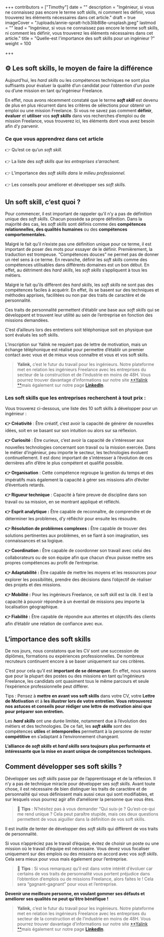 +++
contributors = ["Timothy"]
date = ""
description = "Ingénieur, si vous ne connaissez pas encore le terme soft skills, ni comment les définir, vous trouverez les éléments nécessaires dans cet article."
draft = true
imageCover = "/uploads/annie-spratt-hcb3lib8l8e-unsplash.jpeg"
lastmod = ""
lead = "Ingénieur, si vous ne connaissez pas encore le terme soft skills, ni comment les définir, vous trouverez les éléments nécessaires dans cet article."
title = "Quelle-est l'importance des soft skills pour un ingénieur ?"
weight = 100

+++
## **⚙️ Les soft skills, le moyen de faire la différence**

Aujourd’hui, les _hard skills_ ou les compétences techniques ne sont plus suffisants pour évaluer la qualité d’un candidat pour l’obtention d’un poste ou d’une mission en tant qu’ingénieur Freelance.

En effet, nous avons récemment constaté que le terme **_soft skill_** est devenu de plus en plus récurrent dans les critères de sélections pour obtenir un emploi ou une mission Freelance. Si vous ne savez pas comment **définir**, **évaluer** et **utiliser** vos **_soft skills_** dans vos recherches d’emploi ou de mission Freelance, vous trouverez ici, les éléments dont vous avez besoin afin d’y parvenir.

### **Ce que vous apprendrez dans cet article**

👉 Qu’est ce qu’un _soft skill._

👉 La liste des _soft skills que les entreprises s’arrachent._

👉 L’importance des _soft skills dans le milieu professionnel._

👉 Les conseils pour améliorer et développer ses _soft skills._

## **Un soft skill, c’est quoi ?**

Pour commencer, il est important de rappeler qu’il n’y a pas de définition unique des _soft skills_. Chacun possède sa propre définition. Dans la majorité des cas, les _soft skills_ sont définis comme des **compétences relationnelles, des qualités humaines** ou des **compétences comportementales.**

Malgré le fait qu’il n’existe pas une définition unique pour ce terme, il est important de poser des mots pour essayer de le définir. Premièrement, la traduction est trompeuse. “Compétences douces” ne permet pas de donner un réel sens à ce terme. En revanche, définir les _soft skills_ comme des compétences utilisables dans différents domaines est un bon début. En effet, au détriment des _hard skills_, les _soft skills_ s’appliquent à tous les métiers.

Malgré le fait qu’ils diffèrent des _hard skills_, les _soft skills_ ne sont pas des compétences faciles à acquérir. En effet, ils se basent sur des techniques et méthodes apprises, facilitées ou non par des traits de caractère et de personnalité.

Ces traits de personnalité permettent d’établir une base aux _soft skills_ qui se développent et trouvent leur utilité au sein de l’entreprise en fonction des missions demandées.

C’est d’ailleurs lors des entretiens soit téléphonique soit en physique que sont évalués les soft skills.

L’inscription sur Yalink ne requiert pas de lettre de motivation, mais un échange téléphonique est réalisé pour permettre d’établir un premier contact avec vous et de mieux vous connaître et vous et vos soft skills.

> **Yalink,** c’est le futur du travail pour les ingénieurs. Notre plateforme met en relation les ingénieurs Freelance avec les entreprises du secteur de la construction et de l’industrie en moins de 48H. Vous pourrez trouver davantage d’informations sur notre site [**Yalink **](https://yalink.fr/)mais également sur notre page [**LinkedIn**](https://www.linkedin.com/company/yalinkommunity/).

### **Les soft skills que les entreprises recherchent à tout prix :**

Vous trouverez ci-dessous, une liste des 10 soft skills à développer pour un ingénieur :

**👉 Créativité** : Être créatif, c’est avoir la capacité de générer de nouvelles idées, soit en se basant sur son intuition ou alors sur sa réflexion.

**👉 Curiosité** : Être curieux, c’est avoir la capacité de s’intéresser aux nouvelles technologies concernant son travail ou la mission exercée. Dans le métier d’ingénieur, peu importe le secteur, les technologies évoluent continuellement. Il est donc important de s’intéresser à l’évolution de ces dernières afin d’être le plus compétent et qualifié possible.

**👉 Organisation** : Cette compétence regroupe la gestion du temps et des impératifs mais également la capacité à gérer ses missions afin d’éviter d’éventuels retards.

**👉 Rigueur technique** : Capacité à faire preuve de discipline dans son travail ou sa mission, en se montrant appliqué et réfléchi.

**👉 Esprit analytique :** Être capable de reconnaître, de comprendre et de déterminer les problèmes, d’y réfléchir pour ensuite les résoudre.

**👉 Résolution de problèmes complexes :** Être capable de trouver des solutions pertinentes aux problèmes, en se fiant à son imagination, ses connaissances et sa logique.

**👉 Coordination :** Être capable de coordonner son travail avec celui des collaborateurs ou de son équipe afin que chacun d’eux puisse mettre ses propres compétences au profit de l’entreprise.

**👉 Adaptabilité :** Être capable de mettre les moyens et les ressources pour explorer les possibilités, prendre des décisions dans l’objectif de réaliser des projets et des missions.

**👉 Mobilité :** Pour les ingénieurs Freelance, ce soft skill est la clé. Il est la capacité à pouvoir répondre à un éventail de missions peu importe la localisation géographique.

**👉 Fiabilité :** Être capable de répondre aux attentes et objectifs des clients afin d’établir une relation de confiance avec eux.

## **L’importance des soft skills**

De nos jours, nous constatons que les CV sont une succession de diplômes, formations ou expériences professionnelles. De nombreux recruteurs continuent encore à se baser uniquement sur ces critères.

C’est pour cela qu’il est **important de se démarquer.** En effet, nous savons que pour la plupart des postes ou des missions en tant qu’ingénieurs Freelance, les candidats ont quasiment tous le même parcours et seule l’expérience professionnelle peut différer.

Tips : Pensez à **mettre en avant vos soft skills** dans votre CV, votre **Lettre de Motivation** et à **les illustrer lors de votre entretien. Vous retrouverez nos astuces et conseils pour rédiger une lettre de motivation ainsi que pour préparer son entretien.**

Les **_hard skills_** ont une durée limitée, notamment due à l’évolution des métiers et des technologies. De ce fait, les **_soft skills_** sont des compétences **utiles** et **intemporelles** permettant à la personne de rester **compétitive** en s’adaptant à l’environnement changeant.

**L’alliance de _soft skills_ et _hard skills_ sera toujours plus performante et intéressante que la mise en avant unique de compétences techniques.**

## **Comment développer ses soft skills ?**

Développer ses _soft skills_ passe par de l’apprentissage et de la réflexion. Il n’y a pas de technique miracle pour développer ses _soft skills_. Avant toute chose, il est nécessaire de bien distinguer les traits de caractère et de personnalité qui vous définissent mais aussi ceux qui sont modifiables, et sur lesquels vous pourrez agir afin d’améliorer la personne que vous êtes.

> 🚀 **Tips** : N’hésitez pas à vous demander “Qui suis-je ? Qu’est-ce-qui me rend unique ? Cela peut paraître stupide, mais ces deux questions permettent de vous aiguiller dans la définition de vos soft skills.

Il est inutile de tenter de développer des _soft skills_ qui diffèrent de vos traits de personnalité.

Si vous n’appréciez pas le travail d’équipe, évitez de choisir un poste ou une mission où le travail d’équipe est nécessaire. Vous devez vous focaliser uniquement sur des emplois ou des missions en accord avec vos _soft skills_. Cela sera mieux pour vous mais également pour l’entreprise.

> 🚀 **Tips** : Si vous remarquez qu’il est dans votre intérêt d’évoluer car certains de vos traits de personnalité vous portent préjudice dans l’obtention d’emplois ou de missions Freelance, alors faites le ! Cela sera “gagnant-gagnant" pour vous et l’entreprise.

**Devenir une meilleure personne, en voulant gommer ses défauts et améliorer ses qualités ne peut qu’être bénéfique !**

> **Yalink,** c’est le futur du travail pour les ingénieurs. Notre plateforme met en relation les ingénieurs Freelance avec les entreprises du secteur de la construction et de l’industrie en moins de 48H. Vous pourrez trouver davantage d’informations sur notre site [**Yalink **](https://yalink.fr/)mais également sur notre page [**LinkedIn**](https://www.linkedin.com/company/yalinkommunity/).